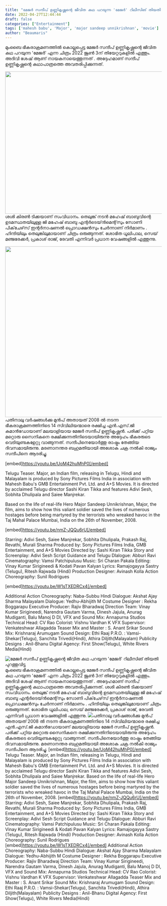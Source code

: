 ```yaml
---
title: "മേജര്‍ സന്ദീപ് ഉണ്ണികൃഷ്ണന്റെ ജീവിത കഥ പറയുന്ന 'മേജര്‍' റിലീസിങ് തിയതി പുറത്തുവിട്ടു"
date: 2022-04-27T12:44:44
draft: false
categories: ["Entertainment"]
tags: ['mahesh babu', 'Major', 'major sandeep unnikrishnan', 'movie']
author: "Beaumaris"
---
```


മുംബൈ ഭീകരാക്രമണത്തില്‍ കൊല്ലപ്പെട്ട മേജര്‍ സന്ദീപ് ഉണ്ണികൃഷ്ണന്റെ ജീവിത കഥ പറയുന്ന 'മേജര്‍' എന്ന ചിത്രം 2022 ജൂണ്‍ 3ന് തിയേറ്ററുകളില്‍ എത്തും. അദിവി ശേഷ് ആണ് നായകനായെത്തുന്നത് . അദ്ദേഹമാണ് സന്ദീപ് ഉണ്ണികൃഷ്ണന്റെ കഥാപാത്രത്തെ അവതരിപ്പിക്കുന്നത്.

<img class="wp-image-331378 aligncenter" src="https://cdn.boolokam.com/articles/2022/04/gngntt.jpg" alt="" width="820" height="456" />ശശി കിരണ്‍ ടിക്കയാണ് സംവിധാനം. തെലുങ്ക് നടന്‍ മഹേഷ് ബാബുവിന്റെ ഉടമസ്ഥതയിലുള്ള ജി മഹേഷ് ബാബു എന്റര്‍ടെയ്ന്‍മെന്റ്‌സും സോണി പിക്‌ചേഴ്‌സ് ഇന്റര്‍നാഷണല്‍ പ്രൊഡക്ഷന്‍സും ചേര്‍ന്നാണ് നിര്‍മാണം . ഹിന്ദിയിലും തെലുങ്കിലുമായാണ് ചിത്രം ഒരുങ്ങുന്നത്. ശോഭിത ധൂലിപാല, സെയ് മഞ്ജരേക്കര്‍, പ്രകാശ് രാജ്, രേവതി എന്നിവര്‍ പ്രധാന വേഷങ്ങളിൽ എത്തുന്നു.

<img class="wp-image-331379 aligncenter" src="https://cdn.boolokam.com/articles/2022/04/thrggrr.jpg" alt="" width="729" height="547" />പതിനാലു വർഷങ്ങൾക്കു മുൻപ് അതായത് 2008 ൽ നടന്ന ഭീകരാക്രമണത്തിനിടെ 14 സിവിലിയന്മാരെ രക്ഷിച്ച എന്‍.എസ്.ജി കമാന്‍ഡോയാണ് മലയാളിയായ മേജര്‍ സന്ദീപ് ഉണ്ണികൃഷ്ണന്‍. പരിക്ക് പറ്റിയ മറ്റൊരു സൈനികനെ രക്ഷിക്കുന്നതിനിടെയായിരുന്നു അദ്ദേഹം ഭീകരരുടെ വെടിയുണ്ടകളേറ്റു വാങ്ങുന്നത്. സന്ദീപിനെയോർത്തു രാഷ്ട്രം തേങ്ങിയ ദിവസമായിരുന്നു. മരണാനന്തര ബഹുമതിയായി അശോക ചക്ര നല്‍കി രാജ്യം സന്ദീപിനെ ആദരിച്ചു.

[embed]https://youtu.be/UoM42huMhP0[/embed]

Telugu Teaser. Major, an Indian film, releasing in Telugu, Hindi and Malayalam is produced by Sony Pictures Films India in association with Mahesh Babu's GMB Entertainment Pvt. Ltd. and A+S Movies. It is directed by acclaimed Telugu director Sashi Kiran Tikka and features Adivi Sesh, Sobhita Dhulipala and Saiee Manjrekar.

Based on the life of real-life Hero Major Sandeep Unnikrishnan, Major, the film, aims to show how this valiant soldier saved the lives of numerous hostages before being martyred by the terrorists who wreaked havoc in the Taj Mahal Palace Mumbai, India on the 26th of November, 2008.

[embed]https://youtu.be/nmZ-JQQu6rU[/embed]

Starring: Adivi Sesh, Saiee Manjrekar, Sobhita Dhulipala, Prakash Raj, Revathi, Murali Sharma
Produced by: Sony Pictures Films India, GMB Entertainment, and A+S Movies
Directed by: Sashi Kiran Tikka
Story and Screenplay: Adivi Sesh
Script Guidance and Telugu DIalogue: Abburi Ravi
Cinematography: Vamsi Patchipulusu
Music: Sri Charan Pakala
Editing: Vinay Kumar Sirigineedi &amp; Kodati Pavan Kalyan
Lyrics: Ramajogayya Sastry (Telugu), Ritesh Rajwada (Hindi)
Production Designer: Avinash Kolla
Action Choreography: Sunil Rodrigues

[embed]https://youtu.be/W1sTXEDRCx4[/embed]

Additional Action Choreography: Naba-Subbu
Hindi Dialogue: Akshat Ajay Sharma
Malayalam Dialogue: Yedhu-Abhijith M
Costume Designer : Rekha Boggarapu
Executive Producer: Rajiv Bharadwaj
Direction Team: Vinay Kumar Sirigineedi, Narendra Gautam Varma, Dinesh Jajula, Anurag Mudiganti, Balu Manoj D
DI, VFX and Sound Mix: Annapurna Studios
Technical Head: CV Rao
Colorist: Vishnu Vardhan K
VFX Supervisor: Venkateshwar Allagadda
Teaser Mix and Master : S. Anant Srikar
Sound Mix: Krishnaraj Arumugam
Sound Design: Ethi Raaj
P.R.O. : Vamsi-Shekar(Telugu), Sanchita Trivedi(Hindi), Athira Diljith(Malayalam)
Publicity Designs : Anil-Bhanu
Digital Agency: First Show(Telugu), White Rivers Media(Hindi)


![മേജര്‍ സന്ദീപ് ഉണ്ണികൃഷ്ണന്റെ ജീവിത കഥ പറയുന്ന 'മേജര്‍' റിലീസിങ് തിയതി പുറത്തുവിട്ടു](https://cdn.boolokam.com/articles/2022/04/gngntt.jpg)മുംബൈ ഭീകരാക്രമണത്തില്‍ കൊല്ലപ്പെട്ട മേജര്‍ സന്ദീപ് ഉണ്ണികൃഷ്ണന്റെ ജീവിത കഥ പറയുന്ന 'മേജര്‍' എന്ന ചിത്രം 2022 ജൂണ്‍ 3ന് തിയേറ്ററുകളില്‍ എത്തും. അദിവി ശേഷ് ആണ് നായകനായെത്തുന്നത് . അദ്ദേഹമാണ് സന്ദീപ് ഉണ്ണികൃഷ്ണന്റെ കഥാപാത്രത്തെ അവതരിപ്പിക്കുന്നത്. ശശി കിരണ്‍ ടിക്കയാണ് സംവിധാനം. തെലുങ്ക് നടന്‍ മഹേഷ് ബാബുവിന്റെ ഉടമസ്ഥതയിലുള്ള ജി മഹേഷ് ബാബു എന്റര്‍ടെയ്ന്‍മെന്റ്‌സും സോണി പിക്‌ചേഴ്‌സ് ഇന്റര്‍നാഷണല്‍ പ്രൊഡക്ഷന്‍സും ചേര്‍ന്നാണ് നിര്‍മാണം . ഹിന്ദിയിലും തെലുങ്കിലുമായാണ് ചിത്രം ഒരുങ്ങുന്നത്. ശോഭിത ധൂലിപാല, സെയ് മഞ്ജരേക്കര്‍, പ്രകാശ് രാജ്, രേവതി എന്നിവര്‍ പ്രധാന വേഷങ്ങളിൽ എത്തുന്നു. ![](https://cdn.boolokam.com/articles/2022/04/thrggrr.jpg)പതിനാലു വർഷങ്ങൾക്കു മുൻപ് അതായത് 2008 ൽ നടന്ന ഭീകരാക്രമണത്തിനിടെ 14 സിവിലിയന്മാരെ രക്ഷിച്ച എന്‍.എസ്.ജി കമാന്‍ഡോയാണ് മലയാളിയായ മേജര്‍ സന്ദീപ് ഉണ്ണികൃഷ്ണന്‍. പരിക്ക് പറ്റിയ മറ്റൊരു സൈനികനെ രക്ഷിക്കുന്നതിനിടെയായിരുന്നു അദ്ദേഹം ഭീകരരുടെ വെടിയുണ്ടകളേറ്റു വാങ്ങുന്നത്. സന്ദീപിനെയോർത്തു രാഷ്ട്രം തേങ്ങിയ ദിവസമായിരുന്നു. മരണാനന്തര ബഹുമതിയായി അശോക ചക്ര നല്‍കി രാജ്യം സന്ദീപിനെ ആദരിച്ചു. [embed]https://youtu.be/UoM42huMhP0[/embed] Telugu Teaser. Major, an Indian film, releasing in Telugu, Hindi and Malayalam is produced by Sony Pictures Films India in association with Mahesh Babu's GMB Entertainment Pvt. Ltd. and A+S Movies. It is directed by acclaimed Telugu director Sashi Kiran Tikka and features Adivi Sesh, Sobhita Dhulipala and Saiee Manjrekar. Based on the life of real-life Hero Major Sandeep Unnikrishnan, Major, the film, aims to show how this valiant soldier saved the lives of numerous hostages before being martyred by the terrorists who wreaked havoc in the Taj Mahal Palace Mumbai, India on the 26th of November, 2008. [embed]https://youtu.be/nmZ-JQQu6rU[/embed] Starring: Adivi Sesh, Saiee Manjrekar, Sobhita Dhulipala, Prakash Raj, Revathi, Murali Sharma Produced by: Sony Pictures Films India, GMB Entertainment, and A+S Movies Directed by: Sashi Kiran Tikka Story and Screenplay: Adivi Sesh Script Guidance and Telugu DIalogue: Abburi Ravi Cinematography: Vamsi Patchipulusu Music: Sri Charan Pakala Editing: Vinay Kumar Sirigineedi & Kodati Pavan Kalyan Lyrics: Ramajogayya Sastry (Telugu), Ritesh Rajwada (Hindi) Production Designer: Avinash Kolla Action Choreography: Sunil Rodrigues [embed]https://youtu.be/W1sTXEDRCx4[/embed] Additional Action Choreography: Naba-Subbu Hindi Dialogue: Akshat Ajay Sharma Malayalam Dialogue: Yedhu-Abhijith M Costume Designer : Rekha Boggarapu Executive Producer: Rajiv Bharadwaj Direction Team: Vinay Kumar Sirigineedi, Narendra Gautam Varma, Dinesh Jajula, Anurag Mudiganti, Balu Manoj D DI, VFX and Sound Mix: Annapurna Studios Technical Head: CV Rao Colorist: Vishnu Vardhan K VFX Supervisor: Venkateshwar Allagadda Teaser Mix and Master : S. Anant Srikar Sound Mix: Krishnaraj Arumugam Sound Design: Ethi Raaj P.R.O. : Vamsi-Shekar(Telugu), Sanchita Trivedi(Hindi), Athira Diljith(Malayalam) Publicity Designs : Anil-Bhanu Digital Agency: First Show(Telugu), White Rivers Media(Hindi)
